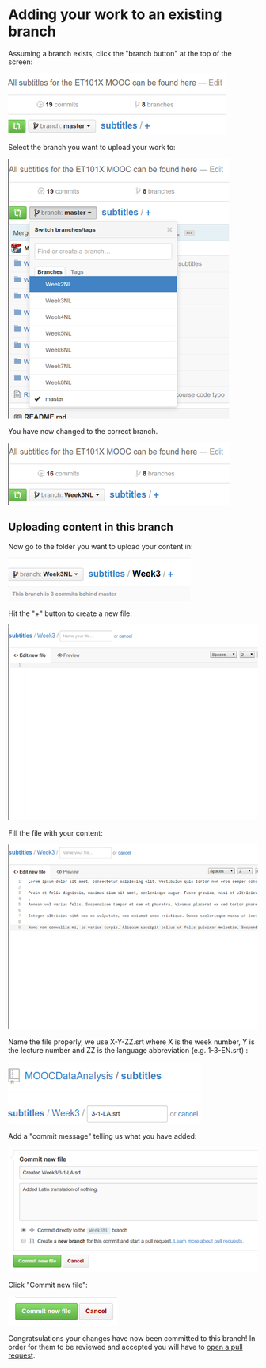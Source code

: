 # Adding your work to an existing branch

Assuming a branch exists, click the "branch button" at the top of the screen:

![Branch button used to switch branches](figures/branchswitch.png)

Select the branch you want to upload your work to:

![Existing branches in the repository](figures/branchswitch2.png)

You have now changed to the correct branch.

![You are now in the correct branch](figures/branchswitch3.png)

## Uploading content in this branch

Now go to the folder you want to upload your content in:

![Switch to the correct directory](figures/upload0.png)

Hit the "+" button to create a new file:

![Create a new file](figures/upload1.png)

Fill the file with your content:

![Put content in the file](figures/upload2.png)

Name the file properly, we use X-Y-ZZ.srt where X is the week number, Y is the lecture number and ZZ is the language abbreviation (e.g. 1-3-EN.srt) : 

![Name the file](figures/upload3.png)

Add a "commit message" telling us what you have added:

![Add a commit message](figures/upload4.png)

Click "Commit new file":

![Commit new file](figures/upload5.png)

Congratsulations your changes have now been committed to this branch! In order
for them to be reviewed and accepted you will have to [open a pull
request](./pullRequest.md).

